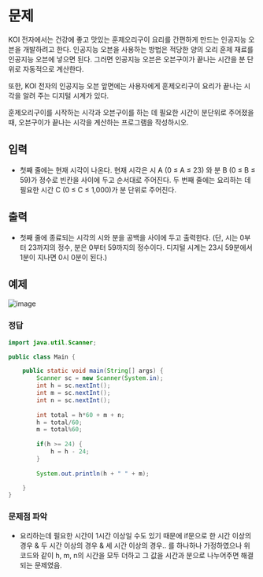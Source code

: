 # 문제
KOI 전자에서는 건강에 좋고 맛있는 훈제오리구이 요리를 간편하게 만드는 인공지능 오븐을 개발하려고 한다. 인공지능 오븐을 사용하는 방법은 적당한 양의 오리 훈제 재료를 인공지능 오븐에 넣으면 된다. 그러면 인공지능 오븐은 오븐구이가 끝나는 시간을 분 단위로 자동적으로 계산한다. 

또한, KOI 전자의 인공지능 오븐 앞면에는 사용자에게 훈제오리구이 요리가 끝나는 시각을 알려 주는 디지털 시계가 있다. 

훈제오리구이를 시작하는 시각과 오븐구이를 하는 데 필요한 시간이 분단위로 주어졌을 때, 오븐구이가 끝나는 시각을 계산하는 프로그램을 작성하시오.

## 입력
- 첫째 줄에는 현재 시각이 나온다. 현재 시각은 시 A (0 ≤ A ≤ 23) 와 분 B (0 ≤ B ≤ 59)가 정수로 빈칸을 사이에 두고 순서대로 주어진다. 두 번째 줄에는 요리하는 데 필요한 시간 C (0 ≤ C ≤ 1,000)가 분 단위로 주어진다. 

## 출력
- 첫째 줄에 종료되는 시각의 시와 분을 공백을 사이에 두고 출력한다. (단, 시는 0부터 23까지의 정수, 분은 0부터 59까지의 정수이다. 디지털 시계는 23시 59분에서 1분이 지나면 0시 0분이 된다.)

## 예제
![image](https://user-images.githubusercontent.com/95197594/178939452-cdb6d321-617c-4baf-8981-5d6453230717.png)

### 정답
```java
import java.util.Scanner;

public class Main {

	public static void main(String[] args) {
		Scanner sc = new Scanner(System.in);
		int h = sc.nextInt();
		int m = sc.nextInt();
		int n = sc.nextInt();
		
		int total = h*60 + m + n;
		h = total/60;
		m = total%60;
		
		if(h >= 24) {
			h = h - 24;
		}
		
		System.out.println(h + " " + m);

	}
}
```

### 문제점 파악
- 요리하는데 필요한 시간이 1시간 이상일 수도 있기 때문에 if문으로 한 시간 이상의 경우 & 두 시간 이상의 경우 & 세 시간 이상의 경우.. 를 하나하나 가정하였으나 위 코드와 같이 h, m, n의 시간을 모두 더하고
그 값을 시간과 분으로 나누어주면 해결되는 문제였음.
